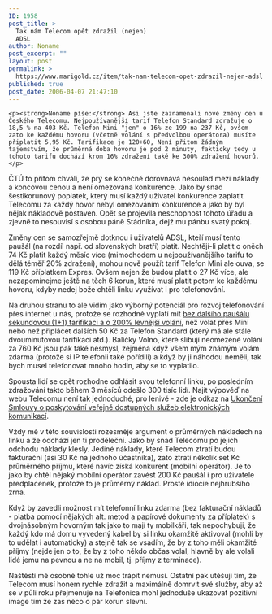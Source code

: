 ```yaml
---
ID: 1958
post_title: >
  Tak nám Telecom opět zdražil (nejen)
  ADSL
author: Noname
post_excerpt: ""
layout: post
permalink: >
  https://www.marigold.cz/item/tak-nam-telecom-opet-zdrazil-nejen-adsl
published: true
post_date: 2006-04-07 21:47:10
---
```

	<p><strong>Noname píše:</strong> Asi jste zaznamenali nové změny cen u Českého Telecomu. Nejpoužívanější tarif Telefon Standard zdražuje o 18,5 % na 403 Kč. Telefon Mini "jen" o 16% ze 199 na 237 Kč, ovšem zato ke každému hovoru (včetně volání s předvolbou operátora) musíte připlatit 5,95 Kč. Tarifikace je 120+60, Není přitom žádným tajemstvím, že průměrná doba hovoru je pod 2 minuty, fakticky tedy u tohoto tarifu dochází krom 16% zdražení také ke 300% zdražení hovorů.</p>
<p>ČTÚ to přitom chválí, že prý se konečně dorovnává nesoulad mezi náklady a koncovou cenou a není omezována konkurence. Jako by snad šestikorunový poplatek, který musí každý uživatel konkurence zaplatit Telecomu za každý hovor nebyl omezováním konkurence a jako by byl nějak nákladově postaven. Opět se projevila neschopnost tohoto úřadu a zjevně to nesouvisí s osobou páně Stádníka, dejž mu pánbu svatý pokoj.</p>
<p>Změny cen se samozřejmě dotknou i uživatelů ADSL, kteří musí tento paušál (na rozdíl např. od slovenských bratří) platit. Nechtějí-li platit o oněch 74 Kč platit každý měsíc více (mimochodem u nejpoužívanějšího tarifu to dělá téměř 20% zdražení), mohou nově použít tarif Telefon Mini ale ouva, se 119 Kč příplatkem Expres. Ovšem nejen že budou platit o 27 Kč více, ale nezapomínejme ještě na těch 6 korun, které musí platit potom ke každému hovoru, kdyby nedej bože chtěli linku využívat i pro telefonování.</p>
<p>Na druhou stranu to ale vidím jako výborný potenciál pro rozvoj telefonování přes internet u nás, protože se rozhodně vyplatí mít <a href="http://sipy.cz">bez dalšího paušálu sekundovou (1+1) tarifikaci a o 200% levnější volání</a>, než volat přes Mini nebo než připlácet dalších 50 Kč za Telefon Standard (který má ale stále dvouminutovou tarifikaci atd.). Balíčky Volno, které slibují neomezené volání za 760 Kč jsou pak také nesmysl, zejména když všem mým známým volám zdarma (protože si IP telefonii také pořídili) a když by ji náhodou neměli, tak bych musel telefonovat mnoho hodin, aby se to vyplatilo.</p>
<p>Spousta lidí se opět rozhodne odhlásit svou telefonní linku, po posledním zdražování takto během 3 měsíců odešlo 300 tisíc lidí. Najít výpověď na webu Telecomu není tak jednoduché, pro lenivé - zde je odkaz na <a href="http://www.telecom.cz/dokumenty/platne_15052005/c_smldocs_sml_ukonceni.doc" rel="nofollow">Ukončení Smlouvy o poskytování veřejně dostupných služeb elektronických komunikací</a>.</p>
<p>Vždy mě v této souvislosti rozesměje argument o průměrných nákladech na linku a že odchází jen ti proděleční. Jako by snad Telecomu po jejich odchodu náklady klesly. Jediné náklady, které Telecom ztratí budou fakturační (asi 30 Kč na jednoho účastníka), zato ztratí několik set Kč průměrného příjmu, které navíc získá konkurent (mobilní operátor). Je to jako by chtěl nějaký mobilní operátor zavést 200 Kč paušál i pro uživatele předplacenek, protože to je průměrný náklad. Prostě idiocie nejhrubšího zrna.</p>
<p>Když by zavedli možnost mít telefonní linku zdarma (bez fakturační nákladů - platba pomocí nějakých alt. metod a papírové dokumenty za příplatek) s dvojnásobným hovorným tak jako to mají ty mobilkáři, tak nepochybuji, že každý kdo má domu vyvedený kabel by si linku okamžitě aktivoval (mohli by to udělat i automaticky) a stejně tak se vsadím, že by z toho měli okamžité příjmy (nejde jen o to, že by z toho někdo občas volal, hlavně by ale volali lidé jemu na pevnou a ne na mobil, tj. příjmy z terminace).</p>
<p>Naštěstí mě osobně tohle už moc trápit nemusí. Ostatní pak utěšuji tím, že Telecom musí honem rychle zdražit a maximálně domrvit své služby, aby až se v půli roku přejmenuje na Telefonica mohl jednoduše ukazovat pozitivní image tím že zas něco o pár korun slevní.</p>